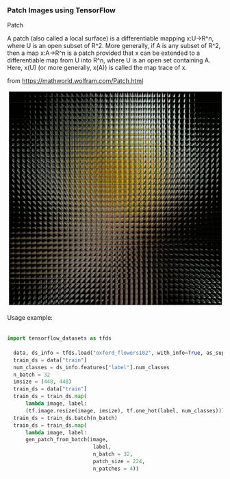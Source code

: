 ### Patch Images using TensorFlow

Patch

A patch (also called a local surface) is a differentiable mapping x:U->R^n, where U is an open subset of R^2. More generally, if A is any subset of R^2, then a map x:A->R^n is a patch provided that x can be extended to a differentiable map from U into R^n, where U is an open set containing A. Here, x(U) (or more generally, x(A)) is called the map trace of x.

from https://mathworld.wolfram.com/Patch.html



![Alt text](data/gen_image_patch_example.png?raw=true)




Usage example:

```python

import tensorflow_datasets as tfds
  
  data, ds_info = tfds.load("oxford_flowers102", with_info=True, as_supervised=True)
  train_ds = data["train"]
  num_classes = ds_info.features["label"].num_classes
  n_batch = 32
  imsize = (448, 448)
  train_ds = data["train"]
  train_ds = train_ds.map(
      lambda image, label: 
      (tf.image.resize(image, imsize), tf.one_hot(label, num_classes)))
  train_ds = train_ds.batch(n_batch)
  train_ds = train_ds.map(
      lambda image, label: 
      gen_patch_from_batch(image, 
                            label, 
                            n_batch = 32, 
                            patch_size = 224, 
                            n_patches = 4))


```